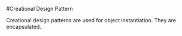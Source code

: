#Creational Design Pattern


Creational design patterns are used for object instantiation. They are encapsulated.